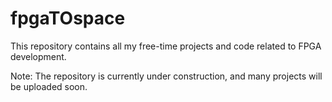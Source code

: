 # fpgaTOspace
This repository contains all my free-time projects and code related to FPGA development.

Note:
The repository is currently under construction, and many projects will be uploaded soon.
